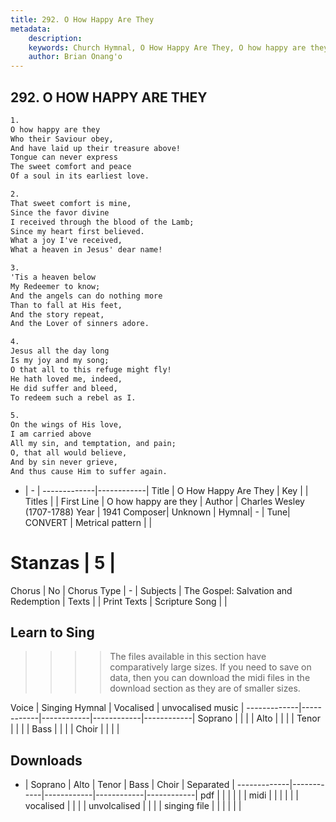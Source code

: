 ```yaml
---
title: 292. O How Happy Are They
metadata:
    description: 
    keywords: Church Hymnal, O How Happy Are They, O how happy are they, 
    author: Brian Onang'o
---
```



## 292. O HOW HAPPY ARE THEY

```txt
1.
O how happy are they 
Who their Saviour obey, 
And have laid up their treasure above! 
Tongue can never express 
The sweet comfort and peace 
Of a soul in its earliest love. 

2.
That sweet comfort is mine, 
Since the favor divine 
I received through the blood of the Lamb; 
Since my heart first believed. 
What a joy I've received, 
What a heaven in Jesus' dear name! 

3.
'Tis a heaven below 
My Redeemer to know; 
And the angels can do nothing more 
Than to fall at His feet, 
And the story repeat, 
And the Lover of sinners adore. 

4.
Jesus all the day long 
Is my joy and my song; 
O that all to this refuge might fly! 
He hath loved me, indeed, 
He did suffer and bleed, 
To redeem such a rebel as I. 

5.
On the wings of His love, 
I am carried above 
All my sin, and temptation, and pain; 
O, that all would believe, 
And by sin never grieve, 
And thus cause Him to suffer again.
```

- |   -  |
-------------|------------|
Title | O How Happy Are They |
Key |  |
Titles |  |
First Line | O how happy are they |
Author | Charles Wesley (1707-1788)
Year | 1941
Composer| Unknown |
Hymnal|  - |
Tune| CONVERT |
Metrical pattern | |
# Stanzas | 5 |
Chorus | No |
Chorus Type | - |
Subjects | The Gospel: Salvation and Redemption |
Texts |  |
Print Texts | 
Scripture Song |  |
  
## Learn to Sing

>>>> The files available in this section have comparatively large sizes. If you need to save on data, then you can download the midi files in the download section as they are of smaller sizes.

Voice |  Singing Hymnal | Vocalised | unvocalised music |
-------------|------------|------------|------------|------------|
Soprano | | | |
Alto | | | |
Tenor | | | |
Bass | | | |
Choir | | | |

## Downloads

- |  Soprano | Alto | Tenor | Bass | Choir | Separated |
-------------|------------|------------|------------|------------|
pdf | | | | | |
midi | | | | | |
vocalised | | | |
unvolcalised | | | |
singing file | | | | | |
  